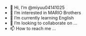 - 👋 Hi, I’m @miyuu04141025
- 👀 I’m interested in MARIO Brothers
- 🌱 I’m currently learning English
- 💞️ I’m looking to collaborate on ...
- 📫 How to reach me ...

<!---
miyuu04141025/miyuu04141025 is a ✨ special ✨ repository because its `README.md` (this file) appears on your GitHub profile.
You can click the Preview link to take a look at your changes.
--->
